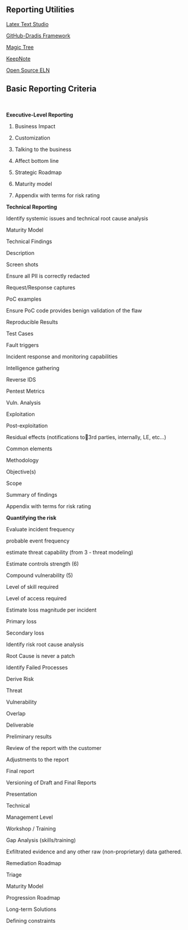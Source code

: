 ## Reporting Utilities



[Latex Text Studio](http://sourceforge.net/projects/texstudio)


[GitHub-Dradis Framework](https://github.com/dradis/dradisframework.git)



[Magic Tree](http://www.gremwell.com/download)


[KeepNote](http://keepnote.org/)





[Open Source ELN](http://www.elabftw.net/)

## Basic Reporting Criteria


 


<Contribution Needed> 

**Executive-Level Reporting**

<Contribution Needed> 

1. Business Impact 

2. Customization 

3. Talking to the business 

4. Affect bottom line 

5. Strategic Roadmap 

6. Maturity model 

7. Appendix with terms for risk rating 

**Technical Reporting**

<Contribution Needed> 

Identify systemic issues and technical root cause analysis 

Maturity Model 

Technical Findings 

Description

Screen shots

Ensure all PII is correctly redacted

Request/Response captures

PoC examples

Ensure PoC code provides benign validation of the flaw

Reproducible Results 

Test Cases

Fault triggers

Incident response and monitoring capabilities 

Intelligence gathering

Reverse IDS

Pentest Metrics

Vuln. Analysis

Exploitation

Post-exploitation

Residual effects (notifications to3rd parties, internally, LE, etc...)

Common elements 

Methodology

Objective(s)

Scope

Summary of findings

Appendix with terms for risk rating


**Quantifying the risk**

<Contribution Needed> 

Evaluate incident frequency 

probable event frequency

estimate threat capability (from 3 - threat modeling)

Estimate controls strength (6)

Compound vulnerability (5)

Level of skill required

Level of access required

Estimate loss magnitude per incident 

Primary loss

Secondary loss

Identify risk root cause analysis

Root Cause is never a patch

Identify Failed Processes

Derive Risk 

Threat

Vulnerability

Overlap

Deliverable

<Contribution Needed> 

Preliminary results 

Review of the report with the customer 

Adjustments to the report 

Final report 

Versioning of Draft and Final Reports 

Presentation 

Technical

Management Level

Workshop / Training 

Gap Analysis (skills/training)

Exfiltrated evidence and any other raw (non-proprietary) data gathered. 

Remediation Roadmap 

Triage

Maturity Model

Progression Roadmap

Long-term Solutions

Defining constraints


